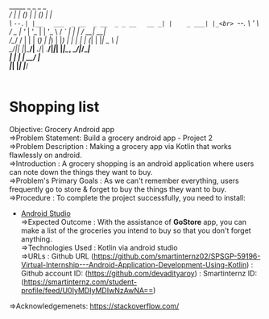 
   _____ _                       _             _     _     _<br>
  /  ___| |                     (_)           | |   (_)   | |<br>
  \ `--.| |__   ___  _ __  _ __  _ _ __   __ _| |    _ ___| |_<br>
   `--. \ '_ \ / _ \| '_ \| '_ \| | '_ \ / _` | |   | / __| __|<br>
  /\__/ / | | | (_) | |_) | |_) | | | | | (_| | |___| \__ \ |_<br>
  \____/|_| |_|\___/| .__/| .__/|_|_| |_|\__, \_____/_|___/\__|<br>
                    | |   | |             __/ |<br>
                    |_|   |_|            |___/<br>
<br>


# Shopping list
Objective: Grocery Android app <br>
=>Problem Statement: Build a grocery android app - Project 2 <br>
=>Problem Description : Making a grocery app via Kotlin that works flawlessly on android. <br>
=>Introduction : A grocery shopping is an android application where users can note down the things they want to buy. <br>
=>Problem's Primary Goals : As we can't remember everything, users frequently go to store & forget to buy the things they want to buy. <br>
=>Procedure : To complete the project successfully, you need to install: <br>
- [Android Studio](https://www.geeksforgeeks.org/guide-to-install-and-set-up-android-studio/) <br>
=>Expected Outcome : With the assistance of <b>GoStore</b> app, you can make a list of the groceries you intend to buy so that you don't forget anything. <br>
=>Technologies Used : Kotlin via android studio <br>
=>URLs : Github URL (https://github.com/smartinternz02/SPSGP-59196-Virtual-Internship---Android-Application-Development-Using-Kotlin)
        : Github account ID: (https://github.com/devadityaroy)
        : Smartinternz ID: (https://smartinternz.com/student-profile/feed/U0IyMDIyMDIwNzAwNA==) <br>
        
=>Acknowledgemenets: https://stackoverflow.com/
